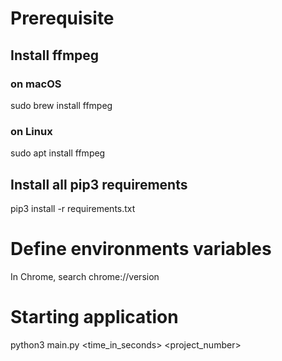 # Prerequisite
## Install ffmpeg
### on macOS
sudo brew install ffmpeg
### on Linux
sudo apt install ffmpeg
## Install all pip3 requirements
pip3 install -r requirements.txt

# Define environments variables
In Chrome, search chrome://version

# Starting application
python3 main.py <time_in_seconds> <project_number>
